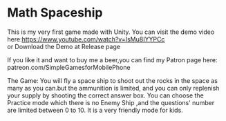 # Math Spaceship 
This is my very first game made with Unity.
You can visit the demo video here:https://www.youtube.com/watch?v=IsMu8IYYPCc  
or Download the Demo at Release page  

If you like it and want to buy me a beer,you can find my Patron page here: patreon.com/SimpleGamesforMobilePhone

The Game:
You will fly a space ship to shoot out the rocks in the space as many as you can.but the ammunition is limited, and you can only replenish your supply by shooting the correct answer box.
You can choose the Practice mode which there is no Enemy Ship ,and the questions' number are limited between  0 to 10. It is a very friendly mode for kids.
